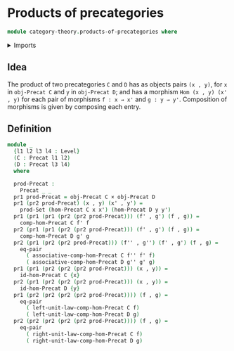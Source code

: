 # Products of precategories

```agda
module category-theory.products-of-precategories where
```

<details><summary>Imports</summary>

```agda
open import category-theory.precategories

open import foundation.cartesian-product-types
open import foundation.sets
open import foundation.dependent-pair-types
open import foundation.universe-levels
open import foundation.equality-cartesian-product-types
```

</details>

## Idea

The product of two precategories `C` and `D` has as objects pairs `(x , y)`, for `x` in `obj-Precat C` and `y` in `obj-Precat D`;
and has a morphism `Hom (x , y) (x' , y)` for each pair of morphisms `f : x → x'` and `g : y → y'`.
Composition of morphisms is given by composing each entry.

## Definition

```agda
module _
  {l1 l2 l3 l4 : Level}
  (C : Precat l1 l2)
  (D : Precat l3 l4)
  where

  prod-Precat :
    Precat _ _
  pr1 prod-Precat = obj-Precat C × obj-Precat D
  pr1 (pr2 prod-Precat) (x , y) (x' , y') =
    prod-Set (hom-Precat C x x') (hom-Precat D y y')
  pr1 (pr1 (pr1 (pr2 (pr2 prod-Precat))) (f' , g') (f , g)) =
    comp-hom-Precat C f' f
  pr2 (pr1 (pr1 (pr2 (pr2 prod-Precat))) (f' , g') (f , g)) =
    comp-hom-Precat D g' g
  pr2 (pr1 (pr2 (pr2 prod-Precat))) (f'' , g'') (f' , g') (f , g) =
    eq-pair
      ( associative-comp-hom-Precat C f'' f' f)
      ( associative-comp-hom-Precat D g'' g' g)
  pr1 (pr1 (pr2 (pr2 (pr2 prod-Precat))) (x , y)) =
    id-hom-Precat C {x}
  pr2 (pr1 (pr2 (pr2 (pr2 prod-Precat))) (x , y)) =
    id-hom-Precat D {y}
  pr1 (pr2 (pr2 (pr2 (pr2 prod-Precat)))) (f , g) =
    eq-pair
      ( left-unit-law-comp-hom-Precat C f)
      ( left-unit-law-comp-hom-Precat D g)
  pr2 (pr2 (pr2 (pr2 (pr2 prod-Precat)))) (f , g) =
    eq-pair
      ( right-unit-law-comp-hom-Precat C f)
      ( right-unit-law-comp-hom-Precat D g)
```
